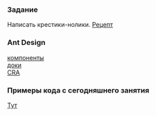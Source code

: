 ### Задание

Написать крестики-нолики. [Рецепт](https://ru.reactjs.org/tutorial/tutorial.html)

### Ant Design

[компоненты](https://ant.design/components/)  
[доки](https://ant.design/docs/react/introduce)  
[CRA](https://ant.design/docs/react/use-with-create-react-app)

### Примеры кода с сегодняшнего занятия

[Тут](https://github.com/jathpr/tmsReact/tree/master/ClassWorks/empty)

